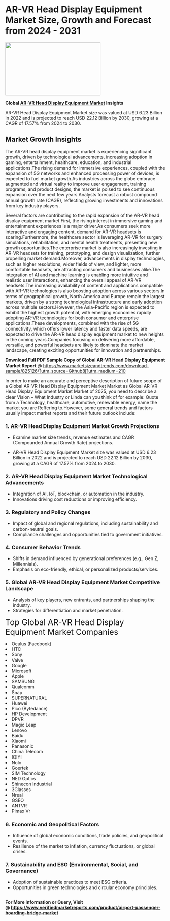 <H1>AR-VR Head Display Equipment Market Size, Growth and Forecast from 2024 - 2031</H1><img class="aligncenter size-medium wp-image-584254" src="https://thirdeyenews.in/wp-content/uploads/2024/09/Global-Market-Research-300x168.jpeg" alt="" width="300" height="168" /><p><strong>Global&nbsp;<a href="https://www.marketsizeandtrends.com/download-sample/825126/?utm_source=Github8j?utm_medium=210">AR-VR Head Display Equipment Market</a> Insights</strong></p><p>AR-VR Head Display Equipment Market size was valued at USD 6.23 Billion in 2022 and is projected to reach USD 22.12 Billion by 2030, growing at a CAGR of 17.57% from 2024 to 2030.</p><p><h2>Market Growth Insights</h2> <p>The AR-VR head display equipment market is experiencing significant growth, driven by technological advancements, increasing adoption in gaming, entertainment, healthcare, education, and industrial applications.The rising demand for immersive experiences, coupled with the expansion of 5G networks and enhanced processing power of devices, is expected to fuel market growth.As industries across the globe embrace augmented and virtual reality to improve user engagement, training programs, and product designs, the market is poised to see continuous expansion over the next few years.Analysts forecast a robust compound annual growth rate (CAGR), reflecting growing investments and innovations from key industry players.</p> <p>Several factors are contributing to the rapid expansion of the AR-VR head display equipment market.First, the rising interest in immersive gaming and entertainment experiences is a major driver.As consumers seek more interactive and engaging content, demand for AR-VR headsets is soaring.Furthermore, the healthcare sector is leveraging AR-VR for surgery simulations, rehabilitation, and mental health treatments, presenting new growth opportunities.The enterprise market is also increasingly investing in AR-VR headsets for training, prototyping, and design visualization, further propelling market demand.Moreover, advancements in display technologies, such as higher resolutions, wider fields of view, and lighter, more comfortable headsets, are attracting consumers and businesses alike.The integration of AI and machine learning is enabling more intuitive and realistic user interactions, enhancing the overall appeal of AR-VR headsets.The increasing availability of content and applications compatible with AR-VR technologies is also boosting adoption across various sectors.In terms of geographical growth, North America and Europe remain the largest markets, driven by a strong technological infrastructure and early adoption across multiple sectors.However, the Asia-Pacific region is expected to exhibit the highest growth potential, with emerging economies rapidly adopting AR-VR technologies for both consumer and enterprise applications.These developments, combined with the rise of 5G connectivity, which offers lower latency and faster data speeds, are expected to drive the AR-VR head display equipment market to new heights in the coming years.Companies focusing on delivering more affordable, versatile, and powerful headsets are likely to dominate the market landscape, creating exciting opportunities for innovation and partnerships.</p> <p><span class=""><strong>Download Full PDF Sample Copy of Global AR-VR Head Display Equipment Market Report</strong> @ <a href="https://www.marketsizeandtrends.com/download-sample/825126/?utm_source=Github8j?utm_medium=210" target="_blank">https://www.marketsizeandtrends.com/download-sample/825126/?utm_source=Github8j?utm_medium=210</a></span></p><p>In order to make an accurate and perceptive description of future scope of a Global&nbsp;AR-VR Head Display Equipment Market Market as Global&nbsp;AR-VR Head Display Equipment Market Market of 2025, you need to describe a clear Vision &ndash; What Industry or Linda can you think of for example: Quote from a Technology, healthcare, automotive, renewable energy, name the market you are Reffering to.However, some general trends and factors usually impact market reports and their future outlook include:</p><h3>1.&nbsp;<strong>AR-VR Head Display Equipment Market Growth Projections</strong></h3><ul><li>Examine market size trends, revenue estimates and CAGR (Compounded Annual Growth Rate) projections.</li><li><p>AR-VR Head Display Equipment Market size was valued at USD 6.23 Billion in 2022 and is projected to reach USD 22.12 Billion by 2030, growing at a CAGR of 17.57% from 2024 to 2030.</p></li></ul><h3>2.&nbsp;<strong>AR-VR Head Display Equipment Market Technological Advancements</strong></h3><ul><li>Integration of AI, IoT, blockchain, or automation in the industry.</li><li>Innovations driving cost reductions or improving efficiency.</li></ul><h3>3.&nbsp;<strong>Regulatory and Policy Changes</strong></h3><ul><li>Impact of global and regional regulations, including sustainability and carbon-neutral goals.</li><li>Compliance challenges and opportunities tied to government initiatives.</li></ul><h3>4.&nbsp;<strong>Consumer Behavior Trends</strong></h3><ul><li>Shifts in demand influenced by generational preferences (e.g., Gen Z, Millennials).</li><li>Emphasis on eco-friendly, ethical, or personalized products/services.</li></ul><h3>5.&nbsp;<strong>Global AR-VR Head Display Equipment Market Competitive Landscape</strong></h3><ul><li>Analysis of key players, new entrants, and partnerships shaping the industry.</li><li>Strategies for differentiation and market penetration.</li></ul><p data-pm-slice="1 1 []"><span style="color: inherit; font-family: inherit; font-size: 25px;">Top Global AR-VR Head Display Equipment Market Companies</span></p><div class="" data-test-id=""><p><li>Oculus (Facebook)</li><li> HTC</li><li> Sony</li><li> Valve</li><li> Google</li><li> Microsoft</li><li> Apple</li><li> SAMSUNG</li><li> Qualcomm</li><li> Snap</li><li> SUPERNATURAL</li><li> Huawei</li><li> Pico (Bytedance)</li><li> HP Development</li><li> DPVR</li><li> Magic Leap</li><li> Lenovo</li><li> Baidu</li><li> Xiaomi</li><li> Panasonic</li><li> China Telecom</li><li> IQIYI</li><li> Nolo</li><li> Goertek</li><li> SIM Technology</li><li> NED Optics</li><li> Shinecon Industrial</li><li> 3Glasses</li><li> Nreal</li><li> GSEO</li><li> ANTVR</li><li> Pimax Vr</li></p></div><h3>6.&nbsp;<strong>Economic and Geopolitical Factors</strong></h3><ul><li>Influence of global economic conditions, trade policies, and geopolitical events.</li><li>Resilience of the market to inflation, currency fluctuations, or global crises.</li></ul><h3>7.&nbsp;<strong>Sustainability and ESG (Environmental, Social, and Governance)</strong></h3><ul><li>Adoption of sustainable practices to meet ESG criteria.</li><li>Opportunities in green technologies and circular economy principles.</li></ul><h2><strong style="font-size: 14px;">For More Information or Query, Visit @&nbsp;</strong><a style="background-color: #ffffff; font-size: 14px;" href="https://www.marketsizeandtrends.com/report/ar-vr-head-display-equipment-market/" target="_blank">https://www.verifiedmarketreports.com/product/airport-passenger-boarding-bridge-market</a></h2>